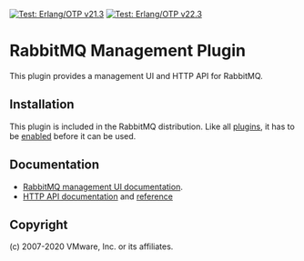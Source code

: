 [![Test: Erlang/OTP v21.3](https://github.com/rabbitmq/rabbitmq-management/workflows/Test:%20Erlang/OTP%20v21.3/badge.svg)](https://github.com/rabbitmq/rabbitmq-management/actions?query=workflow%3A%22Test%3A+Erlang%2FOTP+v21.3%22)
[![Test: Erlang/OTP v22.3](https://github.com/rabbitmq/rabbitmq-management/workflows/Test:%20Erlang/OTP%20v22.3/badge.svg)](https://github.com/rabbitmq/rabbitmq-management/actions?query=workflow%3A%22Test%3A+Erlang%2FOTP+v22.3%22)

# RabbitMQ Management Plugin

This plugin provides a management UI and HTTP API for RabbitMQ.

## Installation

This plugin is included in the RabbitMQ distribution. Like all [plugins](https://www.rabbitmq.com/plugins.html),
it has to be [enabled](https://www.rabbitmq.com/plugins.html#basics) before it can be used.


## Documentation

 * [RabbitMQ management UI documentation](https://www.rabbitmq.com/management.html).
 * [HTTP API documentation](https://www.rabbitmq.com/management.html#http-api) and [reference](https://raw.githack.com/rabbitmq/rabbitmq-management/rabbitmq_v3_6_9/priv/www/api/index.html)

## Copyright

(c) 2007-2020 VMware, Inc. or its affiliates.
